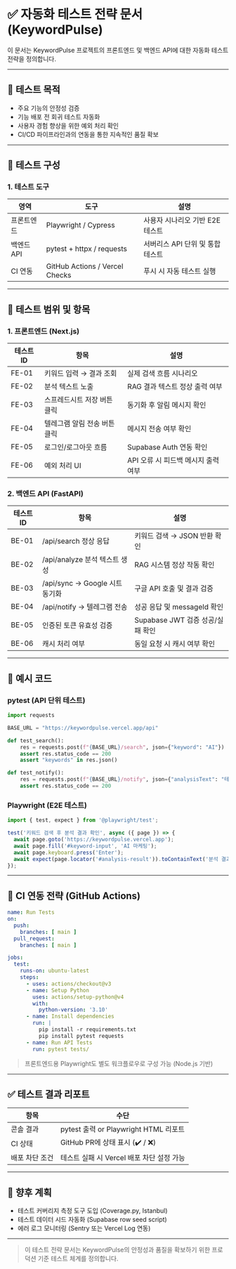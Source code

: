 # ✅ 자동화 테스트 전략 문서 (KeywordPulse)

이 문서는 KeywordPulse 프로젝트의 프론트엔드 및 백엔드 API에 대한 자동화 테스트 전략을 정의합니다.

---

## 📌 테스트 목적
- 주요 기능의 안정성 검증
- 기능 배포 전 회귀 테스트 자동화
- 사용자 경험 향상을 위한 예외 처리 확인
- CI/CD 파이프라인과의 연동을 통한 지속적인 품질 확보

---

## 🧪 테스트 구성

### 1. 테스트 도구
| 영역 | 도구 | 설명 |
|------|------|------|
| 프론트엔드 | Playwright / Cypress | 사용자 시나리오 기반 E2E 테스트 |
| 백엔드 API | pytest + httpx / requests | 서버리스 API 단위 및 통합 테스트 |
| CI 연동 | GitHub Actions / Vercel Checks | 푸시 시 자동 테스트 실행 |

---

## 🧩 테스트 범위 및 항목

### 1. 프론트엔드 (Next.js)

| 테스트 ID | 항목 | 설명 |
|-----------|------|------|
| FE-01 | 키워드 입력 → 결과 조회 | 실제 검색 흐름 시나리오 |
| FE-02 | 분석 텍스트 노출 | RAG 결과 텍스트 정상 출력 여부 |
| FE-03 | 스프레드시트 저장 버튼 클릭 | 동기화 후 알림 메시지 확인 |
| FE-04 | 텔레그램 알림 전송 버튼 클릭 | 메시지 전송 여부 확인 |
| FE-05 | 로그인/로그아웃 흐름 | Supabase Auth 연동 확인 |
| FE-06 | 예외 처리 UI | API 오류 시 피드백 메시지 출력 여부 |

### 2. 백엔드 API (FastAPI)

| 테스트 ID | 항목 | 설명 |
|-----------|------|------|
| BE-01 | /api/search 정상 응답 | 키워드 검색 → JSON 반환 확인 |
| BE-02 | /api/analyze 분석 텍스트 생성 | RAG 시스템 정상 작동 확인 |
| BE-03 | /api/sync → Google 시트 동기화 | 구글 API 호출 및 결과 검증 |
| BE-04 | /api/notify → 텔레그램 전송 | 성공 응답 및 messageId 확인 |
| BE-05 | 인증된 토큰 유효성 검증 | Supabase JWT 검증 성공/실패 확인 |
| BE-06 | 캐시 처리 여부 | 동일 요청 시 캐시 여부 확인 |

---

## 🧪 예시 코드

### pytest (API 단위 테스트)
```python
import requests

BASE_URL = "https://keywordpulse.vercel.app/api"

def test_search():
    res = requests.post(f"{BASE_URL}/search", json={"keyword": "AI"})
    assert res.status_code == 200
    assert "keywords" in res.json()

def test_notify():
    res = requests.post(f"{BASE_URL}/notify", json={"analysisText": "테스트입니다"})
    assert res.status_code == 200
```

### Playwright (E2E 테스트)
```ts
import { test, expect } from '@playwright/test';

test('키워드 검색 후 분석 결과 확인', async ({ page }) => {
  await page.goto('https://keywordpulse.vercel.app');
  await page.fill('#keyword-input', 'AI 마케팅');
  await page.keyboard.press('Enter');
  await expect(page.locator('#analysis-result')).toContainText('분석 결과');
});
```

---

## 🔁 CI 연동 전략 (GitHub Actions)

```yaml
name: Run Tests
on:
  push:
    branches: [ main ]
  pull_request:
    branches: [ main ]

jobs:
  test:
    runs-on: ubuntu-latest
    steps:
      - uses: actions/checkout@v3
      - name: Setup Python
        uses: actions/setup-python@v4
        with:
          python-version: '3.10'
      - name: Install dependencies
        run: |
          pip install -r requirements.txt
          pip install pytest requests
      - name: Run API Tests
        run: pytest tests/
```

> 프론트엔드용 Playwright도 별도 워크플로우로 구성 가능 (Node.js 기반)

---

## ✅ 테스트 결과 리포트

| 항목 | 수단 |
|------|------|
| 콘솔 결과 | pytest 출력 or Playwright HTML 리포트 |
| CI 상태 | GitHub PR에 상태 표시 (✔️ / ❌) |
| 배포 차단 조건 | 테스트 실패 시 Vercel 배포 차단 설정 가능 |

---

## 📌 향후 계획
- 테스트 커버리지 측정 도구 도입 (Coverage.py, Istanbul)
- 테스트 데이터 시드 자동화 (Supabase row seed script)
- 에러 로그 모니터링 (Sentry 또는 Vercel Log 연동)

---

> 이 테스트 전략 문서는 KeywordPulse의 안정성과 품질을 확보하기 위한 프로덕션 기준 테스트 체계를 정의합니다.

